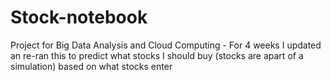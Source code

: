 # Stock-notebook
Project for Big Data Analysis and Cloud Computing - For 4 weeks I updated an re-ran this to predict what stocks I should buy (stocks are apart of a simulation) based on what stocks enter
